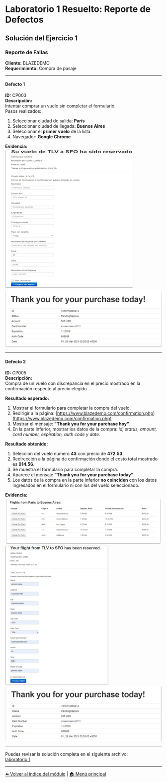 # Laboratorio 1 Resuelto: Reporte de Defectos

## Solución del Ejercicio 1

### Reporte de Fallas

**Cliente:** BLAZEDEMO  
**Requerimiento:** Compra de pasaje  

---

#### Defecto 1  

**ID:** CP003  
**Descripción:**  
Intentar comprar un vuelo sin completar el formulario.  
Pasos realizados:  

1. Seleccionar ciudad de salida: **París**  
2. Seleccionar ciudad de llegada: **Buenos Aires**  
3. Seleccionar el **primer vuelo** de la lista.  
4. Navegador: **Google Chrome**  

**Evidencia:**  
![Evidencia de la falla](imagenes/evidencia_falla.png)  
![Evidencia de la falla – parte 2](imagenes/evidencia_falla_2.png)  

---

#### Defecto 2  

**ID:** CP005  
**Descripción:**  
Compra de un vuelo con discrepancia en el precio mostrado en la confirmación respecto al precio elegido.  

**Resultado esperado:**  

1. Mostrar el formulario para completar la compra del vuelo.  
2. Redirigir a la página: [https://www.blazedemo.com/confirmation.php](https://www.blazedemo.com/confirmation.php)  
3. Mostrar el mensaje: **"Thank you for your purchase hoy"**.  
4. En la parte inferior, mostrar los datos de la compra: *id, status, amount, card number, expiration, auth code y date*.  

**Resultado obtenido:**  

1. Selección del vuelo número **43** con precio de **472.53**.  
2. Redirección a la página de confirmación donde el costo total mostrado es **914.56**.  
3. Se muestra el formulario para completar la compra.  
4. Aparece el mensaje **"Thank you for your purchase today"**.  
5. Los datos de la compra en la parte inferior **no coinciden** con los datos ingresados en el formulario ni con los del vuelo seleccionado.  

**Evidencia:**  
![Evidencia de la falla – precio incorrecto](imagenes/evidencia_falla_3.png)  
![Evidencia de la falla – datos erróneos](imagenes/evidencia_falla_4.png)  
![Evidencia de la falla – detalle](imagenes/evidencia_falla_5.png)  

---

Puedes revisar la solución completa en el siguiente archivo:  
[laboratorio 1](laboratorios/laboratorio_1.pdf)

---

[⬅️ Volver al índice del módulo](../modulo3_gestion_defectos.md) | [🏠 Menú principal](../README.md)
